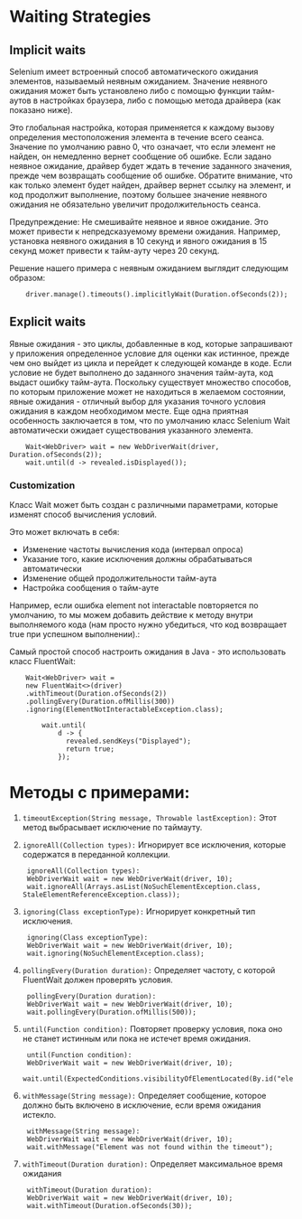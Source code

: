 # Waiting Strategies

## Implicit waits

Selenium имеет встроенный способ автоматического ожидания элементов, называемый неявным ожиданием. 
Значение неявного ожидания может быть установлено либо с помощью функции тайм-аутов в настройках браузера, 
либо с помощью метода драйвера (как показано ниже).

Это глобальная настройка, которая применяется к каждому вызову определения местоположения элемента в течение всего сеанса. 
Значение по умолчанию равно 0, что означает, что если элемент не найден, он немедленно вернет сообщение об ошибке. 
Если задано неявное ожидание, драйвер будет ждать в течение заданного значения, прежде чем возвращать сообщение об ошибке. 
Обратите внимание, что как только элемент будет найден, драйвер вернет ссылку на элемент, и код продолжит выполнение, 
поэтому большее значение неявного ожидания не обязательно увеличит продолжительность сеанса.

Предупреждение: Не смешивайте неявное и явное ожидание. Это может привести к непредсказуемому времени ожидания. 
Например, установка неявного ожидания в 10 секунд и явного ожидания в 15 секунд может привести к тайм-ауту через 20 секунд.

Решение нашего примера с неявным ожиданием выглядит следующим образом:

        driver.manage().timeouts().implicitlyWait(Duration.ofSeconds(2));

## Explicit waits

Явные ожидания - это циклы, добавленные в код, которые запрашивают у приложения определенное условие для оценки как истинное, 
прежде чем оно выйдет из цикла и перейдет к следующей команде в коде. Если условие не будет выполнено до заданного значения тайм-аута, 
код выдаст ошибку тайм-аута. Поскольку существует множество способов, по которым приложение может не находиться в желаемом состоянии, 
явные ожидания - отличный выбор для указания точного условия ожидания в каждом необходимом месте. Еще одна приятная особенность заключается в том, 
что по умолчанию класс Selenium Wait автоматически ожидает существования указанного элемента.

        Wait<WebDriver> wait = new WebDriverWait(driver, Duration.ofSeconds(2));
        wait.until(d -> revealed.isDisplayed());

### Customization

Класс Wait может быть создан с различными параметрами, которые изменят способ вычисления условий.

Это может включать в себя:

* Изменение частоты вычисления кода (интервал опроса)
* Указание того, какие исключения должны обрабатываться автоматически
* Изменение общей продолжительности тайм-аута
* Настройка сообщения о тайм-ауте

Например, если ошибка element not interactable повторяется по умолчанию, то мы можем добавить действие к методу внутри 
выполняемого кода (нам просто нужно убедиться, что код возвращает true при успешном выполнении).:

Самый простой способ настроить ожидания в Java - это использовать класс FluentWait:

        Wait<WebDriver> wait =
        new FluentWait<>(driver)
        .withTimeout(Duration.ofSeconds(2))
        .pollingEvery(Duration.ofMillis(300))
        .ignoring(ElementNotInteractableException.class);
        
            wait.until(
                d -> {
                  revealed.sendKeys("Displayed");
                  return true;
                });


# Методы с примерами:

1. `timeoutException(String message, Throwable lastException):`  Этот метод выбрасывает исключение по таймауту.

2. `ignoreAll(Collection types):`                                Игнорирует все исключения, которые содержатся в переданной коллекции.

        ignoreAll(Collection types):
        WebDriverWait wait = new WebDriverWait(driver, 10);
        wait.ignoreAll(Arrays.asList(NoSuchElementException.class, StaleElementReferenceException.class));
3. `ignoring(Class exceptionType):`                              Игнорирует конкретный тип исключения.

        ignoring(Class exceptionType):
        WebDriverWait wait = new WebDriverWait(driver, 10);
        wait.ignoring(NoSuchElementException.class);
4. `pollingEvery(Duration duration):`                            Определяет частоту, с которой FluentWait должен проверять условия.

        pollingEvery(Duration duration):
        WebDriverWait wait = new WebDriverWait(driver, 10);
        wait.pollingEvery(Duration.ofMillis(500));
5. `until(Function condition):`                                  Повторяет проверку условия, пока оно не станет истинным или пока не истечет время ожидания.

        until(Function condition):
        WebDriverWait wait = new WebDriverWait(driver, 10);
        wait.until(ExpectedConditions.visibilityOfElementLocated(By.id("element_id")));
6. `withMessage(String message):`                                Определяет сообщение, которое должно быть включено в исключение, если время ожидания истекло.

        withMessage(String message):
        WebDriverWait wait = new WebDriverWait(driver, 10);
        wait.withMessage("Element was not found within the timeout");
7. `withTimeout(Duration duration):`                             Определяет максимальное время ожидания

        withTimeout(Duration duration):
        WebDriverWait wait = new WebDriverWait(driver, 10);
        wait.withTimeout(Duration.ofSeconds(30));